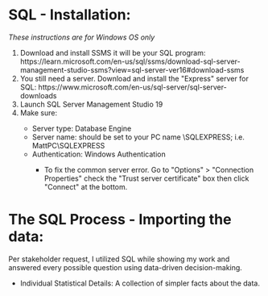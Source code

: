# SQL - Installation:
*These instructions are for Windows OS only*
<ol>
<li> Download and install SSMS it will be your SQL program: https://learn.microsoft.com/en-us/sql/ssms/download-sql-server-management-studio-ssms?view=sql-server-ver16#download-ssms </li>
<li> You still need a server. Download and install the "Express" server for SQL: https://www.microsoft.com/en-us/sql-server/sql-server-downloads </li>
<li> Launch SQL Server Management Studio 19 </li>
<li> Make sure: </li>
<ul>
<li>Server type: Database Engine</li>
<li>Server name: should be set to your PC name \SQLEXPRESS; i.e. MattPC\SQLEXPRESS</li>
<li>Authentication: Windows Authentication</li>
  
* To fix the common server error. Go to "Options" > "Connection Properties" check the "Trust server certificate" box then click "Connect" at the bottom.
</ul>
</ol>







# The SQL Process - Importing the data:


Per stakeholder request, I utilized SQL while showing my work and answered every possible question using data-driven decision-making.
* Individual Statistical Details: A collection of simpler facts about the data.
